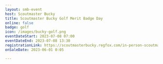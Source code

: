 ```yaml
---
layout: smb-event
host: Scoutmaster Bucky
title: Scoutmaster Bucky Golf Merit Badge Day
online: false
badge: golf
icon: /images/bucky-golf.png
eventDateStart: 2023-07-08 07:00
eventDateEnd: 2023-07-08 13:30
registrationLink: https://scoutmasterbucky.regfox.com/in-person-scoutmaster-bucky-golf-merit-badge---2023-07-08
onSaleDate: 2023-06-01 0:05

---
```

